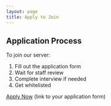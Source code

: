 ```yaml
---
layout: page
title: Apply to Join
---
```


## Application Process

To join our server:

1. Fill out the application form
2. Wait for staff review
3. Complete interview if needed
4. Get whitelisted

[Apply Now](#) (link to your application form)
